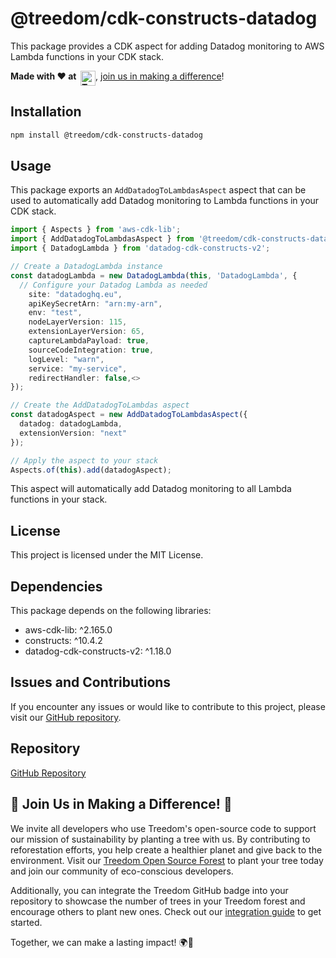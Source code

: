 # @treedom/cdk-constructs-datadog

This package provides a CDK aspect for adding Datadog monitoring to AWS Lambda functions in your CDK stack.

__Made with ❤️ at&nbsp;&nbsp;[<img src="https://assets.treedom.net/image/upload/manual_uploads/treedom-logo-contrib_gjrzt6.png" height="24" alt="Treedom" border="0" align="top" />](#-join-us-in-making-a-difference-)__, [join us in making a difference](#-join-us-in-making-a-difference-)!

## Installation

```bash
npm install @treedom/cdk-constructs-datadog
```

## Usage

This package exports an `AddDatadogToLambdasAspect` aspect that can be used to automatically add Datadog monitoring to Lambda functions in your CDK stack.

```typescript
import { Aspects } from 'aws-cdk-lib';
import { AddDatadogToLambdasAspect } from '@treedom/cdk-constructs-datadog';
import { DatadogLambda } from 'datadog-cdk-constructs-v2';

// Create a DatadogLambda instance
const datadogLambda = new DatadogLambda(this, 'DatadogLambda', {
  // Configure your Datadog Lambda as needed
    site: "datadoghq.eu",
    apiKeySecretArn: "arn:my-arn",
    env: "test",
    nodeLayerVersion: 115,
    extensionLayerVersion: 65,
    captureLambdaPayload: true,
    sourceCodeIntegration: true,
    logLevel: "warn",
    service: "my-service",
    redirectHandler: false,<>
});

// Create the AddDatadogToLambdas aspect
const datadogAspect = new AddDatadogToLambdasAspect({
  datadog: datadogLambda,
  extensionVersion: "next" 
});

// Apply the aspect to your stack
Aspects.of(this).add(datadogAspect);
```

This aspect will automatically add Datadog monitoring to all Lambda functions in your stack.

## License

This project is licensed under the MIT License.

## Dependencies

This package depends on the following libraries:

- aws-cdk-lib: ^2.165.0
- constructs: ^10.4.2
- datadog-cdk-constructs-v2: ^1.18.0

## Issues and Contributions

If you encounter any issues or would like to contribute to this project, please visit our [GitHub repository](https://github.com/treedomtrees/cdk-constructs/issues).

## Repository

[GitHub Repository](https://github.com/treedomtrees/cdk-constructs)

## 🌳 Join Us in Making a Difference! 🌳

We invite all developers who use Treedom's open-source code to support our mission of sustainability by planting a tree with us. By contributing to reforestation efforts, you help create a healthier planet and give back to the environment. Visit our [Treedom Open Source Forest](https://www.treedom.net/en/organization/treedom/event/treedom-open-source) to plant your tree today and join our community of eco-conscious developers.

Additionally, you can integrate the Treedom GitHub badge into your repository to showcase the number of trees in your Treedom forest and encourage others to plant new ones. Check out our [integration guide](https://github.com/treedomtrees/.github/blob/main/TREEDOM_BADGE.md) to get started.

Together, we can make a lasting impact! 🌍💚